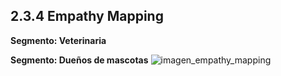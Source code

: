 ## 2.3.4 Empathy Mapping

**Segmento: Veterinaria**

**Segmento: Dueños de mascotas**
![imagen_empathy_mapping](https://i.ibb.co/6bQSHNG/image.png)